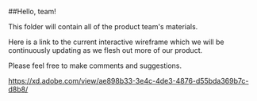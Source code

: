 ##Hello, team!

This folder will contain all of the product team's materials.

Here is a link to the current interactive wireframe which we will be continuously updating as we flesh out more of our product.

Please feel free to make comments and suggestions.

https://xd.adobe.com/view/ae898b33-3e4c-4de3-4876-d55bda369b7c-d8b8/